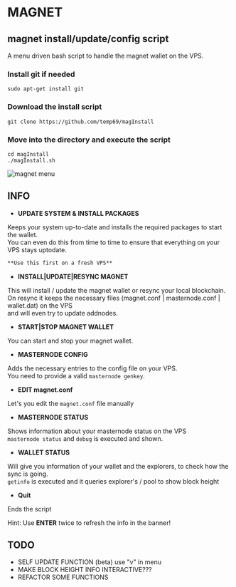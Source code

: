 # MAGNET

## magnet install/update/config script

A menu driven bash script to handle the magnet wallet on the VPS.

### Install git if needed
`sudo apt-get install git`

### Download the install script
`git clone https://github.com/temp69/magInstall`

### Move into the directory and execute the script
`cd magInstall`\
`./magInstall.sh`

![magnet menu](https://user-images.githubusercontent.com/36497576/44571713-d884c600-a781-11e8-8fc4-428232e8d206.png)

## INFO

- **UPDATE SYSTEM & INSTALL PACKAGES**

Keeps your system up-to-date and installs the required packages to start the wallet.\
You can even do this from time to time to ensure that everything on your VPS stays uptodate.
```diff
**Use this first on a fresh VPS**
```

- **INSTALL|UPDATE|RESYNC MAGNET**

This will install / update the magnet wallet or resync your local blockchain.\
On resync it keeps the necessary files (magnet.conf | masternode.conf | wallet.dat) on the VPS\
and will even try to update addnodes.

- **START|STOP MAGNET WALLET**

You can start and stop your magnet wallet.

- **MASTERNODE CONFIG**

Adds the necessary entries to the config file on your VPS.\
You need to provide a valid `masternode genkey`.

- **EDIT magnet.conf**

Let's you edit the `magnet.conf` file manually

- **MASTERNODE STATUS**

Shows information about your masternode status on the VPS\
`masternode status` and `debug` is executed and shown.

- **WALLET STATUS**

Will give you information of your wallet and the explorers, to check how the sync is going.\
`getinfo` is executed and it queries explorer's / pool to show block height

- **Quit**

Ends the script

Hint: Use **ENTER** twice to refresh the info in the banner!

## TODO

- SELF UPDATE FUNCTION (beta) use "v" in menu
- MAKE BLOCK HEIGHT INFO INTERACTIVE???
- REFACTOR SOME FUNCTIONS
